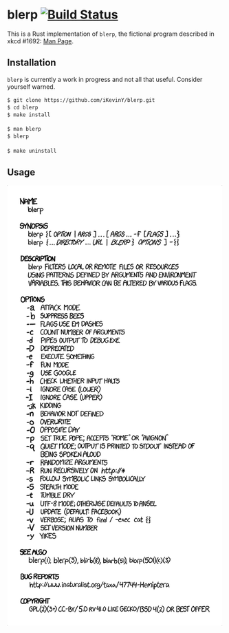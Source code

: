 # blerp [![Build Status][Travis Badge]][Build Status]

This is a Rust implementation of `blerp`, the fictional program described in xkcd #1692: [Man Page][xkcd #1692].


## Installation

`blerp` is currently a work in progress and not all that useful. Consider yourself warned.

```bash
$ git clone https://github.com/iKevinY/blerp.git
$ cd blerp
$ make install

$ man blerp
$ blerp

$ make uninstall
```


## Usage

[![Man Page](/man/blerp.png?raw=true)][xkcd #1692]


[Travis Badge]: https://travis-ci.org/iKevinY/blerp.svg?branch=master
[Build Status]: https://travis-ci.org/iKevinY/blerp
[xkcd #1692]: http://xkcd.com/1692/
